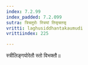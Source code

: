 ```yaml
---
index: 7.2.99
index_padded: 7.2.099
sutra: त्रिचतुरोः स्त्रियां तिसृचतसृ
vritti: laghusiddhantakaumudi
vrittiindex: 225

---
```

स्त्रीलिङ्गयोरेतौ स्तो विभक्तौ॥